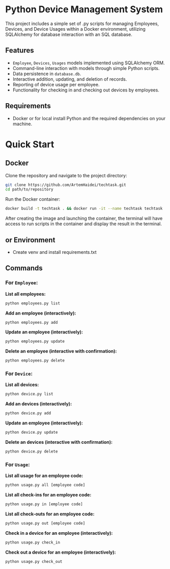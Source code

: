 # Python Device Management System

This project includes a simple set of .py scripts for managing Employees, Devices, and Device Usages within a Docker environment, utilizing SQLAlchemy for database interaction with an SQL database.

## Features

- `Employee`, `Devices`, `Usages` models implemented using SQLAlchemy ORM.
- Command-line interaction with models through simple Python scripts.
- Data persistence in `database.db`.
- Interactive addition, updating, and deletion of records.
- Reporting of device usage per employee.
- Functionality for checking in and checking out devices by employees.

## Requirements

- Docker or for local install Python and the required dependencies on your machine.

# Quick Start

## Docker

Clone the repository and navigate to the project directory:

```bash
git clone https://github.com/ArtemHaidei/techtask.git
cd path/to/repository
```

Run the Docker container:

```bash
docker build -t techtask . && docker run -it --name techtask techtask
```

After creating the image and launching the container, the terminal will have access to run scripts in the container and display the result in the terminal. 

## or Environment

- Create venv and install requirements.txt

## Commands

### For `Employee`:

**List all employees:**

```bash
python employees.py list
```

**Add an employee (interactively):**

```bash
python employees.py add
```

**Update an employee (interactively):**

```bash
python employees.py update
```

**Delete an employee (interactive with confirmation):**

```bash
python employees.py delete
```



### For `Device`:

**List all devices:**

```bash
python device.py list
```

**Add an devices (interactively):**

```bash
python device.py add
```

**Update an employee (interactively):**

```bash
python device.py update
```

**Delete an devices (interactive with confirmation):**

```bash
python device.py delete
```



### For `Usage`:

**List all usage for an employee code:**

```bash
python usage.py all [employee code]
```

**List all check-ins for an employee code:**

```bash
python usage.py in [employee code]
```

**List all check-outs for an employee code:**

```bash
python usage.py out [employee code]
```

**Check in a device for an employee (interactively):**

```bash
python usage.py check_in
```

**Check out a device for an employee (interactively):**

```bash
python usage.py check_out
```
